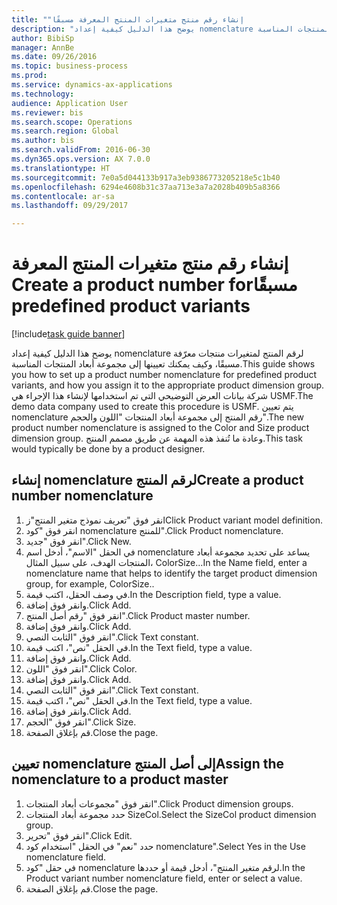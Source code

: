 ```yaml
--- 
title: "إنشاء رقم منتج متغيرات المنتج المعرفة مسبقًا‬‏‫"
description: "يوضح هذا الدليل كيفية إعداد nomenclature لرقم المنتج لمتغيرات منتجات معرّفة مسبقًا، وكيف يمكنك تعيينها إلى مجموعة أبعاد المنتجات المناسبة."
author: BibiSp
manager: AnnBe
ms.date: 09/26/2016
ms.topic: business-process
ms.prod: 
ms.service: dynamics-ax-applications
ms.technology: 
audience: Application User
ms.reviewer: bis
ms.search.scope: Operations
ms.search.region: Global
ms.author: bis
ms.search.validFrom: 2016-06-30
ms.dyn365.ops.version: AX 7.0.0
ms.translationtype: HT
ms.sourcegitcommit: 7e0a5d044133b917a3eb9386773205218e5c1b40
ms.openlocfilehash: 6294e4608b31c37aa713e3a7a2028b409b5a8366
ms.contentlocale: ar-sa
ms.lasthandoff: 09/29/2017

---
```

# <a name="create-a-product-number-for-predefined-product-variants"></a><span data-ttu-id="60a04-103">إنشاء رقم منتج متغيرات المنتج المعرفة مسبقًا‬‏‫</span><span class="sxs-lookup"><span data-stu-id="60a04-103">Create a product number for predefined product variants</span></span>

[!include[task guide banner](../../includes/task-guide-banner.md)]

<span data-ttu-id="60a04-104">يوضح هذا الدليل كيفية إعداد nomenclature لرقم المنتج لمتغيرات منتجات معرّفة مسبقًا، وكيف يمكنك تعيينها إلى مجموعة أبعاد المنتجات المناسبة.</span><span class="sxs-lookup"><span data-stu-id="60a04-104">This guide shows you how to set up a product number nomenclature for predefined product variants, and how you assign it to the appropriate product dimension group.</span></span> <span data-ttu-id="60a04-105">شركة بيانات العرض التوضيحي التي تم استخدامها لإنشاء هذا الإجراء هي USMF.</span><span class="sxs-lookup"><span data-stu-id="60a04-105">The demo data company used to create this procedure is USMF.</span></span> <span data-ttu-id="60a04-106">يتم تعيين nomenclature رقم المنتج إلى مجموعة أبعاد المنتجات "اللون والحجم".</span><span class="sxs-lookup"><span data-stu-id="60a04-106">The new product number nomenclature is assigned to the Color and Size product dimension group.</span></span> <span data-ttu-id="60a04-107">وعادة ما تُنفذ هذه المهمة عن طريق مصمم المنتج.</span><span class="sxs-lookup"><span data-stu-id="60a04-107">This task would typically be done by a product designer.</span></span>


## <a name="create-a-product-number-nomenclature"></a><span data-ttu-id="60a04-108">إنشاء nomenclature لرقم المنتج</span><span class="sxs-lookup"><span data-stu-id="60a04-108">Create a product number nomenclature</span></span>
1. <span data-ttu-id="60a04-109">انقر فوق "تعريف نموذج متغير المنتج"ز</span><span class="sxs-lookup"><span data-stu-id="60a04-109">Click Product variant model definition.</span></span>
2. <span data-ttu-id="60a04-110">انقر فوق "كود nomenclature للمنتج‬".</span><span class="sxs-lookup"><span data-stu-id="60a04-110">Click Product nomenclature.</span></span>
3. <span data-ttu-id="60a04-111">انقر فوق "جديد".</span><span class="sxs-lookup"><span data-stu-id="60a04-111">Click New.</span></span>
4. <span data-ttu-id="60a04-112">في الحقل "الاسم"، أدخل اسم nomenclature يساعد على تحديد مجموعة أبعاد المنتجات الهدف، على سبيل المثال، ColorSize...</span><span class="sxs-lookup"><span data-stu-id="60a04-112">In the Name field, enter a nomenclature name that helps to identify the target product dimension group, for example, ColorSize..</span></span>
5. <span data-ttu-id="60a04-113">في وصف الحقل، اكتب قيمة.</span><span class="sxs-lookup"><span data-stu-id="60a04-113">In the Description field, type a value.</span></span>
6. <span data-ttu-id="60a04-114">وانقر فوق إضافة.</span><span class="sxs-lookup"><span data-stu-id="60a04-114">Click Add.</span></span>
7. <span data-ttu-id="60a04-115">انقر فوق "رقم أصل المنتج".</span><span class="sxs-lookup"><span data-stu-id="60a04-115">Click Product master number.</span></span>
8. <span data-ttu-id="60a04-116">وانقر فوق إضافة.</span><span class="sxs-lookup"><span data-stu-id="60a04-116">Click Add.</span></span>
9. <span data-ttu-id="60a04-117">انقر فوق "الثابت النصي‬".</span><span class="sxs-lookup"><span data-stu-id="60a04-117">Click Text constant.</span></span>
10. <span data-ttu-id="60a04-118">في الحقل "نص"، اكتب قيمة.</span><span class="sxs-lookup"><span data-stu-id="60a04-118">In the Text field, type a value.</span></span>
11. <span data-ttu-id="60a04-119">وانقر فوق إضافة.</span><span class="sxs-lookup"><span data-stu-id="60a04-119">Click Add.</span></span>
12. <span data-ttu-id="60a04-120">انقر فوق "اللون".</span><span class="sxs-lookup"><span data-stu-id="60a04-120">Click Color.</span></span>
13. <span data-ttu-id="60a04-121">وانقر فوق إضافة.</span><span class="sxs-lookup"><span data-stu-id="60a04-121">Click Add.</span></span>
14. <span data-ttu-id="60a04-122">انقر فوق "الثابت النصي‬".</span><span class="sxs-lookup"><span data-stu-id="60a04-122">Click Text constant.</span></span>
15. <span data-ttu-id="60a04-123">في الحقل "نص"، اكتب قيمة.</span><span class="sxs-lookup"><span data-stu-id="60a04-123">In the Text field, type a value.</span></span>
16. <span data-ttu-id="60a04-124">وانقر فوق إضافة.</span><span class="sxs-lookup"><span data-stu-id="60a04-124">Click Add.</span></span>
17. <span data-ttu-id="60a04-125">انقر فوق "الحجم".</span><span class="sxs-lookup"><span data-stu-id="60a04-125">Click Size.</span></span>
18. <span data-ttu-id="60a04-126">قم بإغلاق الصفحة.</span><span class="sxs-lookup"><span data-stu-id="60a04-126">Close the page.</span></span>

## <a name="assign-the-nomenclature-to-a-product-master"></a><span data-ttu-id="60a04-127">تعيين nomenclature إلى أصل المنتج</span><span class="sxs-lookup"><span data-stu-id="60a04-127">Assign the nomenclature to a product master</span></span>
1. <span data-ttu-id="60a04-128">انقر فوق "مجموعات أبعاد المنتجات".</span><span class="sxs-lookup"><span data-stu-id="60a04-128">Click Product dimension groups.</span></span>
2. <span data-ttu-id="60a04-129">حدد مجموعة أبعاد المنتجات SizeCol.</span><span class="sxs-lookup"><span data-stu-id="60a04-129">Select the SizeCol product dimension group.</span></span>
3. <span data-ttu-id="60a04-130">انقر فوق "تحرير".</span><span class="sxs-lookup"><span data-stu-id="60a04-130">Click Edit.</span></span>
4. <span data-ttu-id="60a04-131">حدد "نعم" في الحقل "استخدام كود nomenclature".</span><span class="sxs-lookup"><span data-stu-id="60a04-131">Select Yes in the Use nomenclature field.</span></span>
5. <span data-ttu-id="60a04-132">في حقل "كود nomenclature لرقم متغير المنتج‬"، أدخل قيمة أو حددها.</span><span class="sxs-lookup"><span data-stu-id="60a04-132">In the Product variant number nomenclature field, enter or select a value.</span></span>
6. <span data-ttu-id="60a04-133">قم بإغلاق الصفحة.</span><span class="sxs-lookup"><span data-stu-id="60a04-133">Close the page.</span></span>



